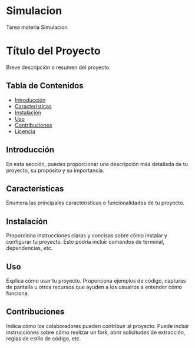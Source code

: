 # Simulacion
Tarea materia Simulacion
# Título del Proyecto

Breve descripción o resumen del proyecto.

## Tabla de Contenidos

- [Introducción](#introducción)
- [Características](#características)
- [Instalación](#instalación)
- [Uso](#uso)
- [Contribuciones](#contribuciones)
- [Licencia](#licencia)

## Introducción

En esta sección, puedes proporcionar una descripción más detallada de tu proyecto, su propósito y su importancia.

## Características

Enumera las principales características o funcionalidades de tu proyecto.

## Instalación

Proporciona instrucciones claras y concisas sobre cómo instalar y configurar tu proyecto. Esto podría incluir comandos de terminal, dependencias, etc.

## Uso

Explica cómo usar tu proyecto. Proporciona ejemplos de código, capturas de pantalla u otros recursos que ayuden a los usuarios a entender cómo funciona.

## Contribuciones

Indica cómo los colaboradores pueden contribuir al proyecto. Puede incluir instrucciones sobre cómo realizar un fork, abrir solicitudes de extracción, reglas de estilo de código, etc.

